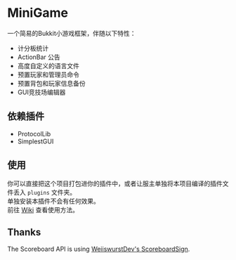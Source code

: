 # MiniGame
一个简易的Bukkit小游戏框架，伴随以下特性：
* 计分板统计
* ActionBar 公告
* 高度自定义的语言文件
* 预置玩家和管理员命令
* 预置背包和玩家信息备份
* GUI竞技场编辑器

## 依赖插件
* ProtocolLib
* SimplestGUI

## 使用
你可以直接把这个项目打包进你的插件中，或者让服主单独将本项目编译的插件文件丢入 `plugins` 文件夹。  
单独安装本插件不会有任何效果。  
前往 [Wiki](https://github.com/lss233/MIniGame/wiki) 查看使用方法。
## Thanks  
The Scoreboard API is using [WeiiswurstDev's ScoreboardSign](https://gist.github.com/WeiiswurstDev/8e9a6fd0f8eaaa57c2c0fc2ed9fcd0fb).